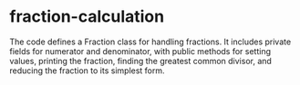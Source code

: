 # fraction-calculation
The code defines a Fraction class for handling fractions. It includes private fields for numerator and denominator, with public methods for setting values, printing the fraction, finding the greatest common divisor, and reducing the fraction to its simplest form.
